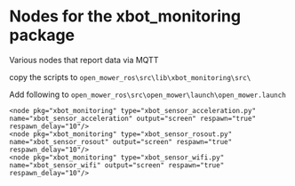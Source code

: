 # Nodes for the xbot_monitoring package
Various nodes that report data via MQTT

copy the scripts to `open_mower_ros\src\lib\xbot_monitoring\src\`

Add following to `open_mower_ros\src\open_mower\launch\open_mower.launch`
```
<node pkg="xbot_monitoring" type="xbot_sensor_acceleration.py" name="xbot_sensor_acceleration" output="screen" respawn="true" respawn_delay="10"/>
<node pkg="xbot_monitoring" type="xbot_sensor_rosout.py" name="xbot_sensor_rosout" output="screen" respawn="true" respawn_delay="10"/>
<node pkg="xbot_monitoring" type="xbot_sensor_wifi.py" name="xbot_sensor_wifi" output="screen" respawn="true" respawn_delay="10"/>
```